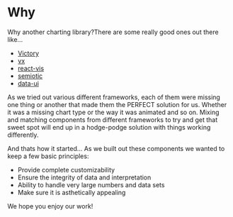 # Why

Why another charting library?There are some really good ones out there like...

- [Victory](https://formidable.com/open-source/victory/)
- [vx](https://vx-demo.now.sh/gallery)
- [react-vis](https://github.com/uber/react-vis)
- [semiotic](https://github.com/nteract/semiotic)
- [data-ui](https://github.com/williaster/data-ui)

As we tried out various different frameworks, each of them were missing one
thing or another that made them the PERFECT solution for us. Whether it was
a missing chart type or the way it was animated and so on. Mixing and matching
components from different frameworks to try and get that sweet spot will end up
in a hodge-podge solution with things working differently.

And thats how it started... As we built out these components we wanted to keep
a few basic principles:

- Provide complete customizability
- Ensure the integrity of data and interpretation
- Ability to handle very large numbers and data sets
- Make sure it is asthetically appealing

We hope you enjoy our work!
